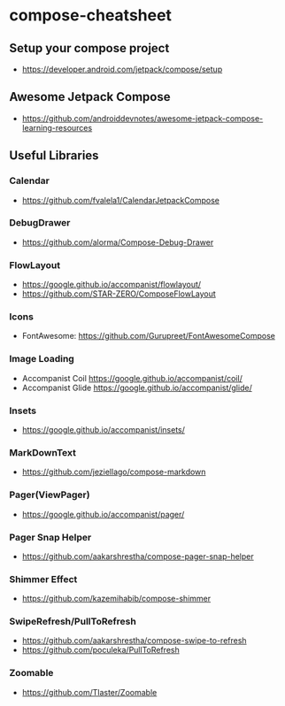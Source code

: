 # compose-cheatsheet

## Setup your compose project
- https://developer.android.com/jetpack/compose/setup

## Awesome Jetpack Compose
- https://github.com/androiddevnotes/awesome-jetpack-compose-learning-resources

## Useful Libraries

### Calendar
- https://github.com/fvalela1/CalendarJetpackCompose

### DebugDrawer
- https://github.com/alorma/Compose-Debug-Drawer

### FlowLayout
- https://google.github.io/accompanist/flowlayout/
- https://github.com/STAR-ZERO/ComposeFlowLayout

### Icons
- FontAwesome: https://github.com/Gurupreet/FontAwesomeCompose

### Image Loading
- Accompanist Coil https://google.github.io/accompanist/coil/
- Accompanist Glide https://google.github.io/accompanist/glide/

### Insets
- https://google.github.io/accompanist/insets/

### MarkDownText
- https://github.com/jeziellago/compose-markdown

### Pager(ViewPager)
- https://google.github.io/accompanist/pager/

### Pager Snap Helper
- https://github.com/aakarshrestha/compose-pager-snap-helper

### Shimmer Effect
- https://github.com/kazemihabib/compose-shimmer

### SwipeRefresh/PullToRefresh 
- https://github.com/aakarshrestha/compose-swipe-to-refresh
- https://github.com/poculeka/PullToRefresh

### Zoomable
- https://github.com/Tlaster/Zoomable

